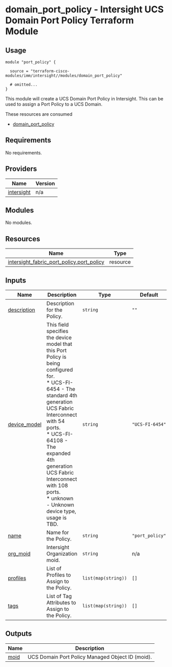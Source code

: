 # domain_port_policy - Intersight UCS Domain Port Policy Terraform Module

## Usage

```hcl
module "port_policy" {

  source = "terraform-cisco-modules/imm/intersight//modules/domain_port_policy"

  # omitted...
}
```

This module will create a UCS Domain Port Policy in Intersight.  This can be used to assign a Port Policy to a UCS Domain.  

These resources are consumed

* [domain_port_policy](https://registry.terraform.io/providers/CiscoDevNet/intersight/latest/docs/resources/fabric_port_policy)

<!-- BEGINNING OF PRE-COMMIT-TERRAFORM DOCS HOOK -->
## Requirements

No requirements.

## Providers

| Name | Version |
|------|---------|
| <a name="provider_intersight"></a> [intersight](#provider\_intersight) | n/a |

## Modules

No modules.

## Resources

| Name | Type |
|------|------|
| [intersight_fabric_port_policy.port_policy](https://registry.terraform.io/providers/CiscoDevNet/intersight/latest/docs/resources/fabric_port_policy) | resource |

## Inputs

| Name | Description | Type | Default | Required |
|------|-------------|------|---------|:--------:|
| <a name="input_description"></a> [description](#input\_description) | Description for the Policy. | `string` | `""` | no |
| <a name="input_device_model"></a> [device\_model](#input\_device\_model) | This field specifies the device model that this Port Policy is being configured for.<br> * UCS-FI-6454 - The standard 4th generation UCS Fabric Interconnect with 54 ports.<br> * UCS-FI-64108 - The expanded 4th generation UCS Fabric Interconnect with 108 ports.<br> * unknown - Unknown device type, usage is TBD. | `string` | `"UCS-FI-6454"` | no |
| <a name="input_name"></a> [name](#input\_name) | Name for the Policy. | `string` | `"port_policy"` | no |
| <a name="input_org_moid"></a> [org\_moid](#input\_org\_moid) | Intersight Organization moid. | `string` | n/a | yes |
| <a name="input_profiles"></a> [profiles](#input\_profiles) | List of Profiles to Assign to the Policy. | `list(map(string))` | `[]` | no |
| <a name="input_tags"></a> [tags](#input\_tags) | List of Tag Attributes to Assign to the Policy. | `list(map(string))` | `[]` | no |

## Outputs

| Name | Description |
|------|-------------|
| <a name="output_moid"></a> [moid](#output\_moid) | UCS Domain Port Policy Managed Object ID (moid). |
<!-- END OF PRE-COMMIT-TERRAFORM DOCS HOOK -->
